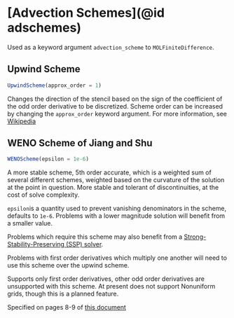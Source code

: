 # [Advection Schemes](@id adschemes)
Used as a keyword argument `advection_scheme` to `MOLFiniteDifference`.

## Upwind Scheme
```julia
UpwindScheme(approx_order = 1)
```
Changes the direction of the stencil based on the sign of the coefficient of the odd order derivative to be discretized. Scheme order can be increased by changing the `approx_order` keyword argument. For more information, see [Wikipedia](https://en.wikipedia.org/wiki/Upwind_scheme)

## WENO Scheme of Jiang and Shu
```julia
WENOScheme(epsilon = 1e-6)
```
A more stable scheme, 5th order accurate, which is a weighted sum of several different schemes, weighted based on the curvature of the solution at the point in question. More stable and tolerant of discontinuities, at the cost of solve complexity.

`epsilon`is a quantity used to prevent vanishing denominators in the scheme, defaults to `1e-6`. Problems with a lower magnitude solution will benefit from a smaller value.

Problems which require this scheme may also benefit from a [Strong-Stability-Preserving (SSP) solver](https://docs.sciml.ai/DiffEqDocs/stable/solvers/ode_solve/#Explicit-Strong-Stability-Preserving-Runge-Kutta-Methods-for-Hyperbolic-PDEs-(Conservation-Laws)).

Problems with first order derivatives which multiply one another will need to use this scheme over the upwind scheme.

Supports only first order derivatives, other odd order derivatives are unsupported with this scheme. At present does not support Nonuniform grids, though this is a planned feature.

Specified on pages 8-9 of [this document](https://repository.library.brown.edu/studio/item/bdr:297524/PDF/)